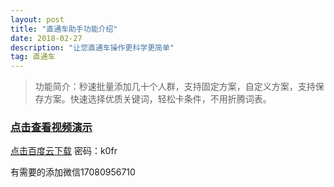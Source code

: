```yaml
---
layout: post
title: "直通车助手功能介绍"
date: 2018-02-27
description: "让您直通车操作更科学更简单"
tag: 直通车
---   
```


>功能简介：秒速批量添加几十个人群，支持固定方案，自定义方案，支持保存方案。快速选择优质关键词，轻松卡条件，不用折腾词表。

### <a target="_blank" href="http://v.youku.com/v_show/id_XMzU0NDgzODI2OA==.html" >点击查看视频演示</a>  

<a target="_blank" href="https://pan.baidu.com/s/1i7d9wih" >点击百度云下载</a> 密码：k0fr   

有需要的添加微信17080956710  
